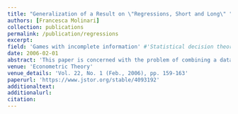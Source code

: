 ```yaml
---
title: "Generalization of a Result on \"Regressions, Short and Long\" "
authors: [Francesca Molinari]
collection: publications
permalink: /publication/regressions
excerpt: 
field: 'Games with incomplete information' #'Statistical decision theory', 'Games with incomplete information', 'Dynamic Games', Social economics
date: 2006-02-01
abstract: 'This paper is concerned with the problem of combining a data set that identifies the conditional distribution P(ylx) with one that identifies the conditional distriution P(zlx) to identify the regressions E(ylx,.) - [E(yjx, z =j),j E Z] when the conditional distribution P(y x, z) is unknown. Cross and Manski (2002, Econometrica 70, 357-368) studied this problem and showed that the identification region of E(y I x, -) can be precisely calculated when y has finite support. Here we generalize the result of Cross and Manski, showing that the identification region can be precisely calculated also in the case in which y has infinite '
venue: 'Econometric Theory'
venue_details: 'Vol. 22, No. 1 (Feb., 2006), pp. 159-163'
paperurl: 'https://www.jstor.org/stable/4093192'
additionaltext: 
additionalurl:  
citation: 
---
```

